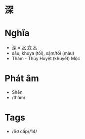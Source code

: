 # 深

# Nghĩa
* 深 = [水](水.md) [穴](穴.md) [木](木.md)
* sâu, khuya (tối), sậm/tối (màu)
* Thâm - Thủy Huyệt (khuyết) Mộc

# Phát âm
* Shēn
* /thâm/

# Tags
* /Sơ cấp//14/

